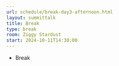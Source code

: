 ```yaml
---
url: schedule/break-day3-afternoon.html
layout: summittalk
title: Break
type: break
room: Ziggy Stardust
start: 2024-10-11T14:30:00
---
```


<div class="font-google font-medium">

* Break

</div>